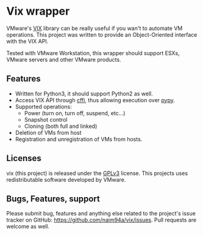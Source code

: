 # Vix wrapper
VMware's [VIX](https://www.vmware.com/support/developer/vix-api/) library can be really useful if you wan't to automate VM operations. This project was written to provide an Object-Oriented interface with the VIX API.

Tested with VMware Workstation, this wrapper should support ESXs, VMware servers and other VMware products.

## Features
* Written for Python3, it should support Python2 as well.
* Access VIX API through [cffi](http://cffi.readthedocs.io/en/latest/), thus allowing execution over [pypy](http://pypy.org/).
* Supported operations:
  * Power (turn on, turn off, suspend, etc...)
  * Snapshot control
  * Cloning (both full and linked)
* Deletion of VMs from host
* Registration and unregistration of VMs from hosts.

## Licenses
vix (this project) is released under the [GPLv3](License) license. 
This projects uses redistributable software developed by VMware.

## Bugs, Features, support
Please submit bug, features and anything else related to the project's issue tracker on GitHub: https://github.com/naim94a/vix/issues.
Pull requests are welcome as well.
